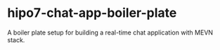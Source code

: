 # hipo7-chat-app-boiler-plate
A boiler plate setup for building a real-time chat application with MEVN stack.  

